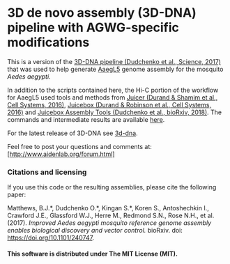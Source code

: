 # 3D de novo assembly (3D-DNA) pipeline with AGWG-specific modifications

This is a version of the [3D-DNA pipeline (Dudchenko et al., Science, 2017)] that was used to help generate [AaegL5] genome assembly for the mosquito *Aedes aegypti*.

In addition to the scripts contained here, the Hi-C portion of the workflow for AaegL5 used tools and methods from [Juicer (Durand & Shamim et al., Cell Systems, 2016)], [Juicebox (Durand & Robinson et al., Cell Systems, 2016)] and [Juicebox Assembly Tools (Dudchenko et al., bioRxiv, 2018)]. The commands and intermediate results are available [here].

For the latest release of 3D-DNA see [3d-dna].

Feel free to post your questions and comments at:
[http://www.aidenlab.org/forum.html]


### Citations and licensing
If you use this code or the resulting assemblies, please cite the following paper:

Matthews, B.J.\*, Dudchenko O.\*, Kingan S.\*, Koren S., Antoshechkin I., Crawford J.E., Glassford W.J., Herre M., Redmond S.N., Rose N.H., et al. (2017). *Improved Aedes aegypti mosquito reference genome assembly enables biological discovery and vector control.* bioRxiv. doi: https://doi.org/10.1101/240747.

#### This software is distributed under The MIT License (MIT).
[3D-DNA pipeline (Dudchenko et al., Science, 2017)]: <http://science.sciencemag.org/content/356/6333/92>
[AaegL5]: <https://www.biorxiv.org/content/early/2017/12/29/240747>
[Juicer (Durand & Shamim et al., Cell Systems, 2016)]: <http://www.cell.com/cell-systems/abstract/S2405-4712(16)30219-8>
[Juicebox (Durand & Robinson et al., Cell Systems, 2016)]: <http://www.cell.com/cell-systems/abstract/S2405-4712(15)00054-X>
[Juicebox Assembly Tools (Dudchenko et al., bioRxiv, 2018)]: <https://www.biorxiv.org/content/early/2018/01/28/254797>
[here]: <https://www.dropbox.com/sh/4ajo1sftgjctwvj/AAAKDjiVKbbOxmK4uyl_1USKa?dl=0>
[3d-dna]: <https://github.com/theaidenlab/3d-dna>
[http://www.aidenlab.org/forum.html]: <http://www.aidenlab.org/forum.html>
